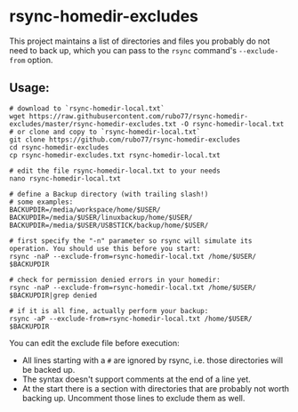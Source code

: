 # rsync-homedir-excludes
This project maintains a list of directories and files you probably do not need to back up, which you can pass to the `rsync` command's `--exclude-from` option.

## Usage:

    # download to `rsync-homedir-local.txt`
    wget https://raw.githubusercontent.com/rubo77/rsync-homedir-excludes/master/rsync-homedir-excludes.txt -O rsync-homedir-local.txt
    # or clone and copy to `rsync-homedir-local.txt`
    git clone https://github.com/rubo77/rsync-homedir-excludes
    cd rsync-homedir-excludes
    cp rsync-homedir-excludes.txt rsync-homedir-local.txt

    # edit the file rsync-homedir-local.txt to your needs
    nano rsync-homedir-local.txt

    # define a Backup directory (with trailing slash!)
    # some examples:
    BACKUPDIR=/media/workspace/home/$USER/
    BACKUPDIR=/media/$USER/linuxbackup/home/$USER/
    BACKUPDIR=/media/$USER/USBSTICK/backup/home/$USER/

    # first specify the "-n" parameter so rsync will simulate its operation. You should use this before you start:
    rsync -naP --exclude-from=rsync-homedir-local.txt /home/$USER/ $BACKUPDIR

    # check for permission denied errors in your homedir:
    rsync -naP --exclude-from=rsync-homedir-local.txt /home/$USER/ $BACKUPDIR|grep denied

    # if it is all fine, actually perform your backup:
    rsync -aP --exclude-from=rsync-homedir-local.txt /home/$USER/ $BACKUPDIR

You can edit the exclude file before execution:
- All lines starting with a `#` are ignored by rsync, i.e. those directories will be backed up.
- The syntax doesn't support comments at the end of a line yet.
- At the start there is a section with directories that are probably not worth backing up. Uncomment those lines to exclude them as well.
